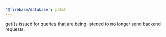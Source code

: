 ```yaml
---
'@firebase/database': patch
---
```


get()s issued for queries that are being listened to no longer send backend requests.
